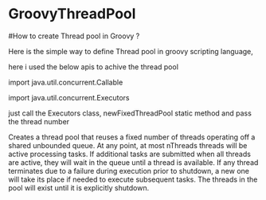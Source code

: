 

<head>
<meta charset="UTF-8">
<meta name="description" content="How to create Thread pool in Groovy">
<meta name="keywords" content="kushabk,kusha bk,kusha b k">
<meta name="author" content="kusha bk">
<meta http-equiv="refresh" content="30">
</head>


# GroovyThreadPool

#How to create Thread pool in Groovy ?

Here is the simple way to define Thread pool in groovy scripting language,

here i used the below apis to achive the thread pool 

import java.util.concurrent.Callable

import java.util.concurrent.Executors

just call the Executors class, newFixedThreadPool static method and pass the thread number

Creates a thread pool that reuses a fixed number of threads operating off a shared unbounded queue. At any point, at most nThreads threads will be active processing tasks. If additional tasks are submitted when all threads are active, they will wait in the queue until a thread is available. If any thread terminates due to a failure during execution prior to shutdown, a new one will take its place if needed to execute subsequent tasks. The threads in the pool will exist until it is explicitly shutdown.
